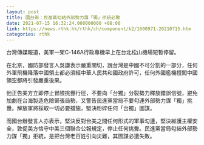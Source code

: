 ```yaml
---
layout: post
title: 國台辦：民進黨勾結外部勢力謀「獨」拒統必敗
date: 2021-07-15 16:32:24.000000000 +08:00
link: https://news.rthk.hk/rthk/ch/component/k2/1600971-20210715.htm
categories: rthk
---
```


台灣傳媒報道，美軍一架C-146A行政專機早上在台北松山機場短暫停留。

在北京，國防部發言人吳謙表示嚴重關切，說台灣是中國不可分割的一部分，任何外軍飛機降落中國領土都必須經中華人民共和國政府許可，任何外國艦機擅闖中國領空都將引發嚴重後果。

他正告美方立即停止冒險挑釁行徑，不要向「台獨」分裂勢力釋放錯誤信號，避免加劇在台海製造危險緊張局勢，又警告民進黨當局不要勾連外部勢力謀「獨」挑釁。解放軍將採取一切必要措施，堅決粉碎任何「台獨」圖謀。

而國台辦發言人亦表示，堅決反對台美之間任何形式的軍事勾連，堅決維護主權安全，敦促美方恪守中美三個聯合公報規定，停止任何挑釁。民進黨當局勾結外部勢力謀「獨」拒統，是把台灣老百姓引向災難，其圖謀必遭失敗。
